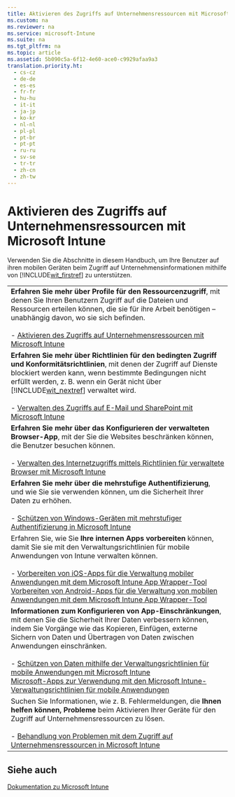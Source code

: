 ```yaml
---
title: Aktivieren des Zugriffs auf Unternehmensressourcen mit Microsoft Intune
ms.custom: na
ms.reviewer: na
ms.service: microsoft-Intune
ms.suite: na
ms.tgt_pltfrm: na
ms.topic: article
ms.assetid: 5b090c5a-6f12-4e60-ace0-c9929afaa9a3
translation.priority.ht: 
  - cs-cz
  - de-de
  - es-es
  - fr-fr
  - hu-hu
  - it-it
  - ja-jp
  - ko-kr
  - nl-nl
  - pl-pl
  - pt-br
  - pt-pt
  - ru-ru
  - sv-se
  - tr-tr
  - zh-cn
  - zh-tw
---
```

# Aktivieren des Zugriffs auf Unternehmensressourcen mit Microsoft Intune
Verwenden Sie die Abschnitte in diesem Handbuch, um Ihre Benutzer auf ihren mobilen Geräten beim Zugriff auf Unternehmensinformationen mithilfe von [!INCLUDE[wit_firstref](../Token/wit_firstref_md.md)] zu unterstützen.

||
|-|
|**Erfahren Sie mehr über Profile für den Ressourcenzugriff**, mit denen Sie Ihren Benutzern Zugriff auf die Dateien und Ressourcen erteilen können, die sie für ihre Arbeit benötigen – unabhängig davon, wo sie sich befinden.<br /><br />-   [Aktivieren des Zugriffs auf Unternehmensressourcen mit Microsoft Intune](../Topic/Enable-access-to-company-resources-with-Microsoft-Intune.md)|
|**Erfahren Sie mehr über Richtlinien für den bedingten Zugriff und Konformitätsrichtlinien**, mit denen der Zugriff auf Dienste blockiert werden kann, wenn bestimmte Bedingungen nicht erfüllt werden, z. B. wenn ein Gerät nicht über [!INCLUDE[wit_nextref](../Token/wit_nextref_md.md)] verwaltet wird.<br /><br />-   [Verwalten des Zugriffs auf E-Mail und SharePoint mit Microsoft Intune](../Topic/Manage-access-to-email-and-SharePoint-with-Microsoft-Intune.md)|
|**Erfahren Sie mehr über das Konfigurieren der verwalteten Browser-App**, mit der Sie die Websites beschränken können, die Benutzer besuchen können.<br /><br />-   [Verwalten des Internetzugriffs mittels Richtlinien für verwaltete Browser mit Microsoft Intune](../Topic/Manage-Internet-access-using-managed-browser-policies-with-Microsoft-Intune.md)|
|**Erfahren Sie mehr über die mehrstufige Authentifizierung**, und wie Sie sie verwenden können, um die Sicherheit Ihrer Daten zu erhöhen.<br /><br />-   [Schützen von Windows-Geräten mit mehrstufiger Authentifizierung in Microsoft Intune](../Topic/Protect-Windows-devices-with-multi-factor-authentication.md)|
|Erfahren Sie, wie Sie **Ihre internen Apps vorbereiten** können, damit Sie sie mit den Verwaltungsrichtlinien für mobile Anwendungen von Intune verwalten können.<br /><br />-   [Vorbereiten von iOS-Apps für die Verwaltung mobiler Anwendungen mit dem Microsoft Intune App Wrapper-Tool](../Topic/Prepare-iOS-apps-for-mobile-application-management-with-the-Microsoft-Intune-App-Wrapping-Tool.md)<br />    [Vorbereiten von Android-Apps für die Verwaltung von mobilen Anwendungen mit dem Microsoft Intune App Wrapper-Tool](../Topic/Prepare-Android-apps-for-mobile-application-management-with-the-Microsoft-Intune-App-Wrapping-Tool.md)|
|**Informationen zum Konfigurieren von App-Einschränkungen**, mit denen Sie die Sicherheit Ihrer Daten verbessern können, indem Sie Vorgänge wie das Kopieren, Einfügen, externe Sichern von Daten und Übertragen von Daten zwischen Anwendungen einschränken.<br /><br />-   [Schützen von Daten mithilfe der Verwaltungsrichtlinien für mobile Anwendungen mit Microsoft Intune](../Topic/Configure-and-deploy-mobile-application-management-policies-in-the-Microsoft-Intune-console.md)<br />    [Microsoft-Apps zur Verwendung mit den Microsoft Intune-Verwaltungsrichtlinien für mobile Anwendungen](../Topic/Microsoft-apps-you-can-use-with-Microsoft-Intune-mobile-application-management-policies.md)|
|Suchen Sie Informationen, wie z. B. Fehlermeldungen, die **Ihnen helfen können, Probleme** beim Aktivieren Ihrer Geräte für den Zugriff auf Unternehmensressourcen zu lösen.<br /><br />-   [Behandlung von Problemen mit dem Zugriff auf Unternehmensressourcen in Microsoft Intune](../Topic/Troubleshoot-company-resource-access-problems-with-Microsoft-Intune.md)|

## Siehe auch
[Dokumentation zu Microsoft Intune](../Topic/Documentation-for-Microsoft-Intune.md)

